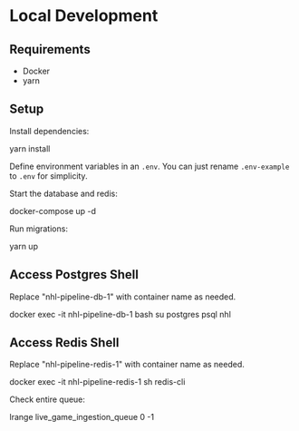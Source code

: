 # Local Development

## Requirements
- Docker
- yarn

## Setup
Install dependencies:
  
  yarn install

Define environment variables in an `.env`. You can just rename `.env-example` to `.env` for simplicity.

Start the database and redis:

  docker-compose up -d

Run migrations:

  yarn up

## Access Postgres Shell
Replace "nhl-pipeline-db-1" with container name as needed.

  docker exec -it nhl-pipeline-db-1 bash
  su postgres
  psql nhl

## Access Redis Shell
Replace "nhl-pipeline-redis-1" with container name as needed.

  docker exec -it nhl-pipeline-redis-1 sh
  redis-cli

Check entire queue:

  lrange live_game_ingestion_queue 0 -1

